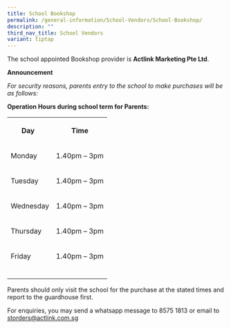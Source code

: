```yaml
---
title: School Bookshop
permalink: /general-information/School-Vendors/School-Bookshop/
description: ""
third_nav_title: School Vendors
variant: tiptap
---
```

<p>The school appointed Bookshop provider is&nbsp;<strong>Actlink Marketing Pte Ltd</strong>.</p>
<p><strong>Announcement</strong>
</p>
<p><em>For security reasons, parents entry to the school to make purchases will be as follows:</em>
</p>
<p><strong>Operation Hours during school term for Parents:&nbsp; </strong>&nbsp;&nbsp;</p>
<table style="minWidth: 50px">
<colgroup>
<col>
<col>
</colgroup>
<tbody>
<tr>
<th rowspan="1" colspan="1">
<p><strong>Day</strong> &nbsp;</p>
</th>
<th rowspan="1" colspan="1">
<p><strong>Time</strong>
</p>
</th>
</tr>
<tr>
<td rowspan="1" colspan="1">
<p>Monday</p>
</td>
<td rowspan="1" colspan="1">
<p>1.40pm – 3pm</p>
</td>
</tr>
<tr>
<td rowspan="1" colspan="1">
<p>Tuesday &nbsp;</p>
</td>
<td rowspan="1" colspan="1">
<p>1.40pm – 3pm</p>
</td>
</tr>
<tr>
<td rowspan="1" colspan="1">
<p>Wednesday</p>
</td>
<td rowspan="1" colspan="1">
<p>1.40pm – 3pm</p>
</td>
</tr>
<tr>
<td rowspan="1" colspan="1">
<p>Thursday</p>
</td>
<td rowspan="1" colspan="1">
<p>1.40pm – 3pm</p>
</td>
</tr>
<tr>
<td rowspan="1" colspan="1">
<p>Friday</p>
</td>
<td rowspan="1" colspan="1">
<p>1.40pm – 3pm</p>
</td>
</tr>
<tr>
<td rowspan="1" colspan="1">
<p></p>
</td>
<td rowspan="1" colspan="1">
<p></p>
</td>
</tr>
</tbody>
</table>
<p>Parents should only visit the school for the purchase at the stated times
and report to the guardhouse first.</p>
<p>For enquiries, you may send a whatsapp message to 8575 1813 or email to
<a href="storders@actlink.com.sg" rel="noopener noreferrer nofollow" target="_blank">storders@actlink.com.sg</a>
</p>
<p></p>
<p></p>